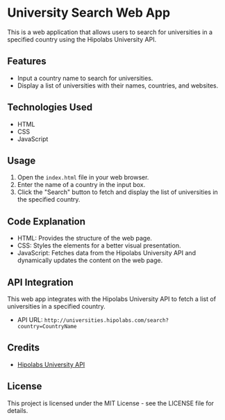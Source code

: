 # University Search Web App

This is a web application that allows users to search for universities in a specified country using the Hipolabs University API.

## Features

- Input a country name to search for universities.
- Display a list of universities with their names, countries, and websites.

## Technologies Used

- HTML
- CSS
- JavaScript

## Usage

1. Open the `index.html` file in your web browser.
2. Enter the name of a country in the input box.
3. Click the "Search" button to fetch and display the list of universities in the specified country.

## Code Explanation

- HTML: Provides the structure of the web page.
- CSS: Styles the elements for a better visual presentation.
- JavaScript: Fetches data from the Hipolabs University API and dynamically updates the content on the web page.

## API Integration

This web app integrates with the Hipolabs University API to fetch a list of universities in a specified country.

- API URL: `http://universities.hipolabs.com/search?country=CountryName`

## Credits

- [Hipolabs University API](http://universities.hipolabs.com/)

## License

This project is licensed under the MIT License - see the LICENSE file for details.
